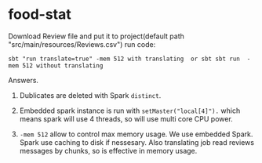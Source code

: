 # food-stat
Download Review file and put it to project(default path "src/main/resources/Reviews.csv")
run code: 
```
sbt "run translate=true" -mem 512 with translating  or sbt sbt run  -mem 512 without translating
```
Answers.

1. Dublicates are deleted with Spark `distinct`.

2. Embedded spark instance is run with  `setMaster("local[4]").` which means spark will use 4 threads, so  will use multi core CPU power.

3. `-mem 512` allow to control max memory usage. We use embedded Spark. Spark 
 use caching to disk if nessesary.
Also translating job read reviews messages by chunks, so is effective in memory usage.
